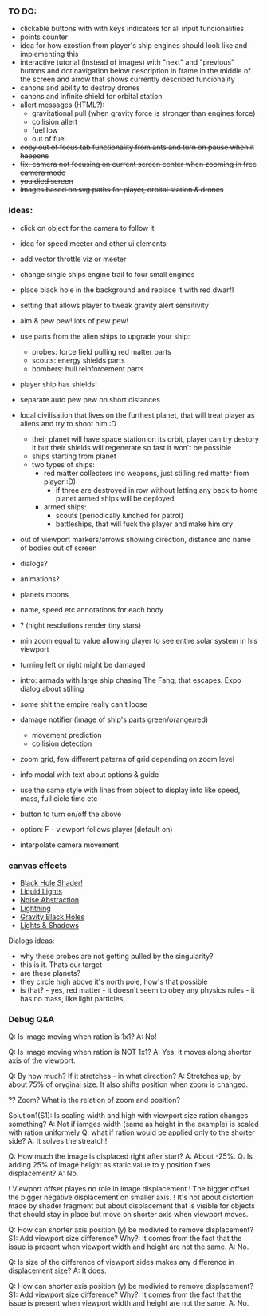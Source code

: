 ### TO DO:

- clickable buttons with with keys indicators for all input funcionalities
- points counter
- idea for how exostion from player's ship engines should look like and implementing this
- interactive tutorial (instead of images) with "next" and "previous" buttons and dot navigation below description in frame in the middle of the screen and arrow that shows currently described funcionality
- canons and ability to destroy drones
- canons and infinite shield for orbital station
- allert messages (HTML?):
  - gravitational pull (when gravity force is stronger than engines force)
  - collision allert
  - fuel low
  - out of fuel
- ~~copy out of focus tab functionality from ants and turn on pause when it happens~~
- ~~fix: camera not focusing on current screen center when zooming in free camera mode~~
- ~~you died screen~~
- ~~images based on svg paths for player, orbital station & drones~~

### Ideas:

- click on object for the camera to follow it
- idea for speed meeter and other ui elements
- add vector throttle viz or meeter
- change single ships engine trail to four small engines
- place black hole in the background and replace it with red dwarf!
- setting that allows player to tweak gravity alert sensitivity
- aim & pew pew! lots of pew pew!
- use parts from the alien ships to upgrade your ship:
  - probes: force field pulling red matter parts
  - scouts: energy shields parts
  - bombers: hull reinforcement parts
- player ship has shields!
- separate auto pew pew on short distances
- local civilisation that lives on the furthest planet, that will treat player as aliens and try to shoot him :D

  - their planet will have space station on its orbit, player can try destory it but their shields will regenerate so fast it won't be possible
  - ships starting from planet
  - two types of ships:
    - red matter collectors (no weapons, just stilling red matter from player :D)
      - if three are destroyed in row without letting any back to home planet armed ships will be deployed
    - armed ships:
      - scouts (periodically lunched for patrol)
      - battleships, that will fuck the player and make him cry

- out of viewport markers/arrows showing direction, distance and name of bodies out of screen
- dialogs?
- animations?
- planets moons
- name, speed etc annotations for each body
- ? (hight resolutions render tiny stars)
- min zoom equal to value allowing player to see entire solar system in his viewport
- turning left or right might be damaged
- intro: armada with large ship chasing The Fang, that escapes. Expo dialog about stilling
- some shit the empire really can't loose
- damage notifier (image of ship's parts green/orange/red)
  - movement prediction
  - collision detection
- zoom grid, few different paterns of grid depending on zoom level
- info modal with text about options & guide
- use the same style with lines from object to display info like speed, mass, full cicle time etc
- button to turn on/off the above
- option: F - viewport follows player (default on)
- interpolate camera movement

### canvas effects

- [Black Hole Shader!](https://codepen.io/darrylhuffman/pen/gRZrpv?editors=1000)
- [Liquid Lights](https://codepen.io/tmrDevelops/pen/rVNxVQ?editors=0010)
- [Noise Abstraction](https://codepen.io/akm2/pen/nImoa?editors=0010)
- [Lightning](https://codepen.io/akm2/pen/Aatbf?editors=0010)
- [Gravity Black Holes](https://codepen.io/akm2/pen/rHIsa?editors=0010)
- [Lights & Shadows](https://codepen.io/mladen___/pen/gbvqBo?editors=0010)

Dialogs ideas:

- why these probes are not getting pulled by the singularity?
- this is it. Thats our target
- are these planets?
- they circle high above it's north pole, how's that possible
- is that? - yes, red matter - it doesn't seem to obey any physics rules - it has no mass, like light particles,

### Debug Q&A

Q: Is image moving when ration is 1x1?
A: No!

Q: Is image moving when ration is NOT 1x1?
A: Yes, it moves along shorter axis of the viewport.

Q: By how much? If it stretches - in what direction?
A: Stretches up, by about 75% of oryginal size. It also shifts position when zoom is changed.

?? Zoom? What is the relation of zoom and position?

Solution1(S1): Is scaling width and high with viewport size ration changes something?
A: Not if iamges width (same as height in the example) is scaled with ration uniformely
Q: what if ration would be applied only to the shorter side?
A: It solves the streatch!

Q: How much the image is displaced right after start?
A: About -25%.
Q: Is adding 25% of image height as static value to y position fixes displacement?
A: No.

! Viewport offset playes no role in image displacement
! The bigger offset the bigger negative displacement on smaller axis.
! It's not about distortion made by shader fragment but about displacement
that is visible for objects that should stay in place but move
on shorter axis when viewport moves.

Q: How can shorter axis position (y) be modivied to remove displacement?
S1: Add viewport size difference?
Why?: It comes from the fact that the issue is present when viewport width and height are not the same.
A: No.

Q: Is size of the difference of viewport sides makes any difference in displacement size?
A: It does.

Q: How can shorter axis position (y) be modivied to remove displacement?
S1: Add viewport size difference?
Why?: It comes from the fact that the issue is present when viewport width and height are not the same.
A: No.
